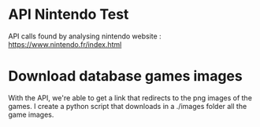 # API Nintendo Test

API calls found by analysing nintendo website : https://www.nintendo.fr/index.html

# Download database games images

With the API, we're able to get a link that redirects to the png images of the games.
I create a python script that downloads in a ./images folder all the game images.